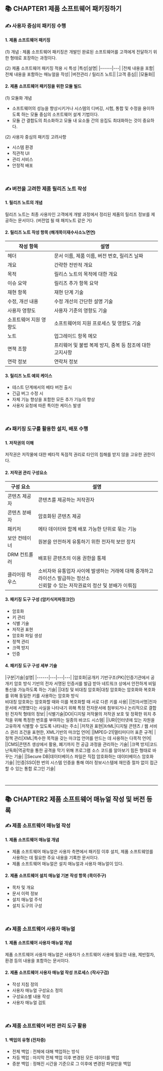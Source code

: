 ## 📚 CHAPTER1 제품 소프트웨어 패키징하기 

### ✍ 사용자 중심의 패키징 수행

#### 1. 제품 소프트웨어 패키징 

(1) 개념 : 제품 소프트웨어 패키징은 개발인 완료된 소프트웨어를 고객에게 전달하기 위한 형태로 포장하는 과정이다. 

(2) 제품 소프트웨어 패키징 적용 시 특성 
|특성|설명|
|------|---|
|전체 내용을 포함|전체 내용을 포함하는 매뉴얼을 작성|
|버전관리 / 릴리즈 노트||
|고객 중심||
|모듈화||

#### 2. 제품 소프트웨어 패키징을 위한 모듈 빌드 
  
(1) 모듈화 개념 
- 소프트웨어의 성능을 향상시키거나 시스템의 디버깅, 시험, 통합 및 수정을 용이하도록 하는 모듈 중심의 소프트웨어 설계 기법이다. 
- 모듈 간 결합도의 최소화하고 모듈 내 요소들 간의 응집도 최대화하는 것이 중요하다.

(2) 사용자 중심의 패키징 고려사항
- 시스템 환경
- 직관적 UI
- 관리 서비스 
- 안정적 배포
<br>

### ✍ 버전을 고려한 제품 릴리즈 노트 작성

#### 1. 릴리즈 노트의 개념 
릴리즈 노트는 최종 사용자인 고객에게 개발 과정에서 정리된 제품의 릴리즈 정보를 제공하는 문서이다. (버전업 될 때 패치노트 같은 거)

#### 2. 릴리즈 노트 작성 항목 (해개목이재수사소노면연)
|작성 항목|설명|
|------|---|
|헤더|문서 이름, 제품 이름, 버전 번호, 릴리즈 날짜|
|개요|간략한 전반적 개요|
|목적|릴리스 노트의 목적에 대한 개요|
|이슈 요약|릴리즈 추가 항목 요약|
|재현 항목|재현 단계 기술|
|수정, 개선 내용|수정 개선의 간단한 설명 기술|
|사용자 영향도|사용자 기준의 영향도 기술|
|소프트웨어 지원 영향도|소프트웨어의 지원 프로세스 및 영향도 기술|
|노트|업그레이드 항목 메모|
|면책 조항|프리웨어 및 불법 복제 방지, 중복 등 참조에 대한 고지사항|
|연락 정보|연락처 정보|

#### 3. 릴리즈 노트 예외 케이스
- 테스트 단계에서의 베타 버전 출시
- 긴급 버그 수정 시
- 자체 기능 향상을 포함한 모든 추가 기능의 향상
- 사용자 요청에 따른 특이한 케이스 발생

<br>

### ✍ 패키징 도구를 활용한 설치, 배포 수행

#### 1. 저작권의 이해 
저작권은 저작물에 대한 베타적 독점적 권리로 타인의 침해를 받지 않을 고유한 권한이다. 

#### 2. 저작권 관리 구성요소
|구성 요소|설명|
|------|---|
|콘텐츠 제공자|콘텐츠를 제공하는 저작권자|
|콘텐츠 분배자|암호화된 콘텐츠 제공|
|패키저|메타 데이터와 함께 배포 가능한 단위로 묶는 기능|
|보안 컨테이너|원본을 안전하게 유통하기 위한 전자적 보안 장치|
|DRM 컨트롤러|배포된 콘텐츠의 이용 권한을 통제|
|클리어링 하우스|소비자와 유통업자 사이에 발생하는 거래에 대해 중개하고 라이선스 발급하는 정산소 <br>신뢰할 수 있는 저작권료의 정산 및 분배가 이뤄짐|

#### 3. 패키징 도구 구성 (암키식저파정크인)
- 암호화
- 키 관리
- 식별 기술
- 저작권 표현
- 암호화 파일 생성
- 정책 관리
- 크랙 방지
- 인증

#### 4. 패키징 도구 구성 세부 기술
|구분|기술|설명|
|------|---|---|---|
|암호화|공개키 기반구조(PK)|인증기관에서 공개키 암호 방식 기반의 전자 서명된 인증서를 발급 받아 네트워크 상에서 안전하게 비밀통신을 가능하도록 하는 기술|
||대칭 및 비대칭 암호화|대칭 암호화는 암호화와 복호화를 위해 동일한 키를 사용하는 암호화 방식 <br>비대칭 암호화는 암호화할 때와 이를 복호화할 때 서로 다른 키를 사용|
||전자서명|전자문서에 서명했다는 사실을 나타내기 위해 특정 전자문서에 첨부되거나 논리적으로 결합된 전자적 형태의 정보|
|식별기술|DOI|디지털 저작물의 저작권 보호 및 정확한 위치 추적을 위해 특정한 번호를 부여하는 일종의 바코드 시스템|
||URI|인터넷에 있는 자원을 고유하게 식별할 수 있도록 나타내는 주소|
|저작권 표현|XrML|디지털 콘텐츠 / 웹 서비스 권리 조건을 표현한, XML기반의 마크업 언어|
||MPEG-21|멀티미디어 표준 규격|
|정책 관리|XML|특수한 목적을 갖는 마크업 언어를 만드는 데 사용하는 다목적 언어|
||CMS|콘텐츠 생상에서 활용, 폐기까지 전 공급 과정을 관리하는 기술|
|크랙 방지|코드 난독화|역공학을 통한 공격을 막기 위해 프로그램 소스 코드를 알아보기 힘든 형태로 바꾸는 기술|
||Secure DB|데이터베이스 파일은 직접 암호화하는 데이터베이스 암호화 기술|
|인증|SSO|한 번의 시스템 인증을 통해 여러 정보시스템에 재인증 절차 없이 접근할 수 있는 통합 로그인 기술|

<br>
<hr>

## 📚 CHAPTER2 제품 소프트웨어 매뉴얼 작성 및 버전 등록 

### ✍ 제품 소프트웨어 매뉴얼 작성

#### 1. 제품 소프트웨어 매뉴얼 개념 
- 제품 소프트웨어 매뉴얼은 사용자 측면에서 패키징 이후 설치, 제품 소프트웨엉를 사용하는 데 필요한 주요 내용을 기록한 문서이다. 
- 제품 소프트웨어 매뉴얼은 설치 매뉴얼과 사용자 매뉴얼이 있다. 

#### 2. 제품 소프트웨어 설치 매뉴얼 기본 작성 항목 (목이주구) 
- 목차 및 개요
- 문서 이력 정보
- 설치 매뉴얼 주석
- 설치 도구의 구성
<br>

### ✍ 제품 소프트웨어 사용자 매뉴얼

#### 1. 제품 소프트웨어 사용자 매뉴얼 개념 
제품 소프트웨어 사용자 매뉴얼은 사용자가 소프트웨어 사용에 필요한 내용, 제반절차, 환경 등의 내용을 포함하는 문서이다. 

#### 2. 제품 소프트웨어 사용자 매뉴얼 작성 프로세스 (작사구검)
- 작성 지침 정의  
- 사용자 매뉴얼 구성요소 정의
- 구성요소별 내용 작성
- 사용자 매뉴얼 검토
<br>

### ✍ 제품 소프트웨어 버전 관리 도구 활용

#### 1. 백업의 유형 (전차증)
- 전체 백업 : 전체에 대해 백업하는 방식
- 차등 백업 : 마지막 전체 백업 이후 변경된 모든 데이터를 백업
- 증분 백업 : 정해진 시간을 기준으로 그 이후에 변경된 파일만을 백업